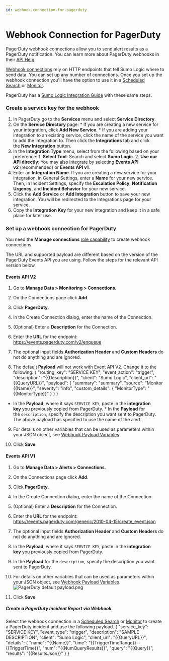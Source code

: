 ```yaml
---
id: webhook-connection-for-pagerduty
---
```


# Webhook Connection for PagerDuty

PagerDuty webhook connections allow you to send alert results as a
PagerDuty notification. You can learn more about PagerDuty webhooks in
their [API
Help](https://v2.developer.pagerduty.com/docs/webhooks-v2-overview "https://v2.developer.pagerduty.com/docs/webhooks-v2-overview").

[Webhook
connections](Set_Up_Webhook_Connections.md "Set Up Webhook Connections") rely
on HTTP endpoints that tell Sumo Logic where to send data. You can set
up any number of connections. Once you set up the webhook connection
you'll have the option to use it in a [Scheduled
Search](Schedule-Searches-for-Webhook-Connections.md "Schedule Searches for Webhook Connections") or [Monitor](../../../Visualizations-and-Alerts/Alerts/Monitors.md "Monitors").

PagerDuty has a [Sumo Logic Integration
Guide](https://www.pagerduty.com/docs/guides/sumo-logic-integration-guide/ "https://www.pagerduty.com/docs/guides/sumo-logic-integration-guide/") with
these same steps.

### Create a service key for the webhook

1.  In PagerDuty go to the ****Services**** menu and select ****Service Directory****.
2.  On the ****Service Directory**** page: * If you are creating a new service for your integration,     click ****Add New Service****. * If you are adding your integration to an existing service, click     the name of the service you want to add the integration to. Then     click the ****Integrations**** tab and click the ****New     Integration**** button.
3.  In the ****Integration Type**** menu, select from the following based on your preference: 1.  ****Select Tool****: Search and select ****Sumo Logic****. 2.  ****Use our API directly****: You may also integrate by     selecting ****Events API v2**** (recommended) or ****Events API     v1****.
4.  Enter an ****Integration Name****. If you are creating a new service for your integration, in General Settings, enter a ****Name**** for your new service. Then, in Incident Settings, specify the ****Escalation Policy****, ****Notification Urgency****, and ****Incident Behavior**** for your new service.
5.  Click the ****Add Service**** or ****Add Integration**** button to save your new integration. You will be redirected to the Integrations page for your service.
6.  Copy the ****Integration Key**** for your new integration and keep it in a safe place for later use.

### Set up a webhook connection for PagerDuty

You need the ********Manage connections******** [role
capability](../../Users-and-Roles/Manage-Roles/05-Role-Capabilities.md "Role Capabilities") to
create webhook connections.

The URL and supported payload are different based on the version of the
PagerDuty Events API you are using. Follow the steps for the relevant
API version below.

#### Events API V2

1.  Go to **Manage Data \> Monitoring \> Connections**.

2.  On the Connections page click **Add**.

3.  Click **PagerDuty**.

4.  In the Create Connection dialog, enter the name of the Connection.

5.  (Optional) Enter a **Description** for the Connection.

6.  Enter the **URL** for the endpoint: 
     https://events.pagerduty.com/v2/enqueue

7.  The optional input fields **Authorization Header** and **Custom Headers** do not do anything and are ignored.

8.  The default **Payload** will not work with Event API V2. Change it to the following:
     {         "routing_key": "SERVICE KEY",         "event_action": "trigger",         "description": "{{Description}}",         "client": "Sumo Logic",         "client_url": "{{QueryURL}}",         "payload": {             "summary": "summary",             "source": "Monitor {{Name}}",             "severity": "info",             "custom_details": {                 "MonitorType": "{{MonitorType}}"             }         }     }
 * In the **Payload**, where it says `SERVICE KEY`, paste in     the ****integration key**** you previously copied from     PagerDuty. * In the ****Payload**** for the `description`, specify the     description you want sent to PagerDuty. The above payload has     specified to use the name of the alert.

9.  For details on other variables that can be used as parameters within your JSON object, see [Webhook Payload Variables](Set_Up_Webhook_Connections.md "Set Up Webhook Connections").

10. Click **Save**.

#### Events API V1

1.  Go to **Manage Data \> Alerts \> Connections**.

2.  On the Connections page click **Add**.

3.  Click **PagerDuty**.

4.  In the Create Connection dialog, enter the name of the Connection.

5.  (Optional) Enter a **Description** for the Connection.

6.  Enter the **URL** for the endpoint: 
     https://events.pagerduty.com/generic/2010-04-15/create_event.json

7.  The optional input fields **Authorization Header** and **Custom Headers** do not do anything and are ignored.

8.  In the **Payload**, where it says `SERVICE KEY`, paste in the ****integration key**** you previously copied from PagerDuty.

9.  In the ****Payload**** for the `description`, specify the description you want sent to PagerDuty.

10. For details on other variables that can be used as parameters within your JSON object, see [Webhook Payload Variables](Set_Up_Webhook_Connections.md "Set Up Webhook Connections").   ![PagerDuty default payload.png](../../static/img/Connections-and-Integrations/Webhook-Connections/Webhook_Connection_for_PagerDuty/PagerDuty%20default%20payload.png)

11. Click **Save**.

##### Create a PagerDuty Incident Report via Webhook

Select the webhook connection in a [Scheduled
Search](Schedule-Searches-for-Webhook-Connections.md "Schedule Searches for Webhook Connections") or [Monitor](../../../Visualizations-and-Alerts/Alerts/Monitors.md "Monitors") to
create a PagerDuty incident and use the following payload.
 {     "service_key": "SERVICE KEY",     "event_type": "trigger",     "description": "SAMPLE DESCRIPTION",     "client": "Sumo Logic",     "client_url": "{{QueryURL}}",     "details": {         "name": "{{Name}}",         "time": "{{TriggerTimeRange}}--{{TriggerTime}}",         "num": "{{NumQueryResults}}",         "query": "{{Query}}",         "results": "{{ResultsJson}}"     } }

 

